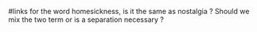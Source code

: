 #links for the word homesickness, is it the same as nostalgia ? Should we mix the two term or is a separation necessary ?
